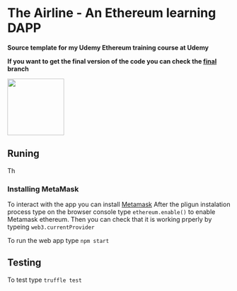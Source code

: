 # The Airline - An Ethereum learning DAPP

**Source template for my Udemy Ethereum training course at Udemy**

**If you want to get the final version of the code you can check the [final](https://github.com/CarlosLanderas/udemy-ethereum-the-airline/tree/final) branch**

<img src="http://introtocrypto.com/wp-content/uploads/2017/08/ether@2x.png" height="128" width="128">

## Runing

Th

### Installing MetaMask

To interact with the app you can install [Metamask](https://metamask.io/)
After the pligun instalation process type on the browser console type `ethereum.enable()` to enable Metamask ethereum.
Then you can check that it is working prperly by typeing `web3.currentProvider`


To run the web app type `npm start`

## Testing

To test type `truffle test`


